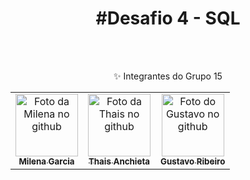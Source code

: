 
<h1 align="center">#Desafio 4 - SQL</h1>


<br>
  <br>
<p font-size=50px align="center">✨ Integrantes do Grupo 15</p> 


<table align="center">
  <tr>
     <td align="center">
      <a href="#">
        <img src="https://avatars.githubusercontent.com/u/85361518?v=4" width="100px;" alt="Foto da Milena no github"/><br>
        <sub>
          <b>Milena Garcia</b>
        </sub>
      </a>
    </td>
      <td align="center">
      <a href="#">
        <img src="https://avatars.githubusercontent.com/u/94201352?v=4" width="100px;" alt="Foto da Thais no github"/><br>
        <sub>
          <b>Thais Anchieta</b>
        </sub>
      </a>
    </td>
    <td align="center">
      <a href="#">
        <img src="https://avatars.githubusercontent.com/u/94142716?v=4" width="100px;" alt="Foto do Gustavo no github"/><br>
        <sub>
          <b>Gustavo Ribeiro</b>
        </sub>
      </a>
    </td>
  
 
  </tr>
</table>
